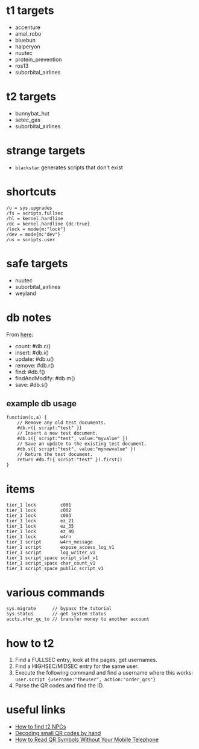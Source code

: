 # t1 targets

- accenture
- amal_robo
- bluebun
- halperyon
- nuutec
- protein_prevention
- ros13
- suborbital_airlines

# t2 targets

- bunnybat_hut
- setec_gas
- suborbital_airlines

# strange targets

- `blackstar` generates scripts that don't exist

# shortcuts

    /u = sys.upgrades
    /fs = scripts.fullsec
    /hl = kernel.hardline
    /dc = kernel.hardline {dc:true}
    /lock = mode{m:"lock"}
    /dev = mode{m:"dev"}
    /us = scripts.user

# safe targets

- nuutec
- suborbital_airlines
- weyland

# db notes

From [here](https://www.hackmud.com/forums/new_players/how_to_script_please_):

- count: #db.c()
- insert: #db.i()
- update: #db.u()
- remove: #db.r()
- find: #db.f()
- findAndModify: #db.m()
- save: #db.s()

## example db usage

    function(c,a) {
        // Remove any old test documents.
        #db.r({ script:"test" })
        // Insert a new test document.
        #db.i({ script:"test", value:"myvalue" })
        // Save an update to the existing test document.
        #db.s({ script:"test", value:"mynewvalue" })
        // Return the test document.
        return #db.f({ script:"test" }).first()
    }

# items

    tier_1 lock         c001
    tier_1 lock         c002
    tier_1 lock         c003
    tier_1 lock         ez_21
    tier_1 lock         ez_35
    tier_1 lock         ez_40
    tier_1 lock         w4rn
    tier_1 script       w4rn_message
    tier_1 script       expose_access_log_v1
    tier_1 script       log_writer_v1
    tier_1 script_space script_slot_v1
    tier_1 script_space char_count_v1
    tier_1 script_space public_script_v1

# various commands

    sys.migrate      // bypass the tutorial
    sys.status       // get system status
    accts.xfer_gc_to // transfer money to another account

# how to t2

1. Find a FULLSEC entry, look at the pages, get usernames.
1. Find a HIGHSEC/MIDSEC entry for the same user.
1. Execute the following command and find a username where this works: `user.script {username:"theuser", action:"order_qrs"}`
1. Parse the QR codes and find the ID.

# useful links

- [How to find t2 NPCs](http://steamcommunity.com/sharedfiles/filedetails/?id=771040875)
- [Decoding small QR codes by hand](http://blog.qartis.com/decoding-small-qr-codes-by-hand/)
- [How to Read QR Symbols Without Your Mobile Telephone](http://www.ams.org/samplings/feature-column/fc-2013-02)
